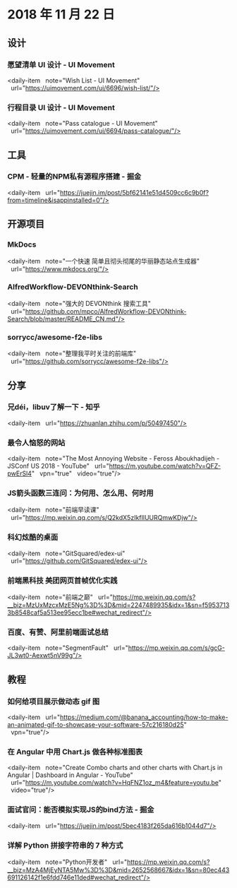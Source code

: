 # 2018 年 11 月 22 日

## 设计

### 愿望清单 UI 设计 - UI Movement

<daily-item
  note="Wish List - UI Movement"
  url="https://uimovement.com/ui/6696/wish-list/"/>

### 行程目录 UI 设计 - UI Movement

<daily-item
  note="Pass catalogue - UI Movement"
  url="https://uimovement.com/ui/6694/pass-catalogue/"/>

## 工具

### CPM - 轻量的NPM私有源程序搭建 - 掘金

<daily-item
  url="https://juejin.im/post/5bf62141e51d4509cc6c9b0f?from=timeline&isappinstalled=0"/>

## 开源项目

### MkDocs

<daily-item
  note="一个快速 简单且彻头彻尾的华丽静态站点生成器"
  url="https://www.mkdocs.org/"/>

### AlfredWorkflow-DEVONthink-Search

<daily-item
  note="强大的 DEVONthink 搜索工具"
  url="https://github.com/mpco/AlfredWorkflow-DEVONthink-Search/blob/master/README_CN.md"/>

### sorrycc/awesome-f2e-libs

<daily-item
  note="整理我平时关注的前端库"
  url="https://github.com/sorrycc/awesome-f2e-libs"/>

## 分享

### 兄déi，libuv了解一下 - 知乎

<daily-item
  url="https://zhuanlan.zhihu.com/p/50497450"/>

### 最令人恼怒的网站

<daily-item
  note="The Most Annoying Website - Feross Aboukhadijeh - JSConf US 2018 - YouTube"
  url="https://m.youtube.com/watch?v=QFZ-pwErSl4"
  vpn="true"
  video="true"/>

### JS箭头函数三连问：为何用、怎么用、何时用

<daily-item
  note="前端早读课"
  url="https://mp.weixin.qq.com/s/Q2kdX5zIkfIlUURQmwKDjw"/>

### 科幻炫酷的桌面

<daily-item
  note="GitSquared/edex-ui"
  url="https://github.com/GitSquared/edex-ui"/>

### 前端黑科技 美团网页首帧优化实践

<daily-item
  note="前端之巅"
  url="https://mp.weixin.qq.com/s?__biz=MzUxMzcxMzE5Ng%3D%3D&mid=2247489935&idx=1&sn=f59537133b8548caf5a513ee95ecc1be#wechat_redirect"/>

### 百度、有赞、阿里前端面试总结

<daily-item
  note="SegmentFault"
  url="https://mp.weixin.qq.com/s/gcG-JL3wt0-Aexwt5nV99g"/>

## 教程

### 如何给项目展示做动态 gif 图

<daily-item
  url="https://medium.com/@banana_accounting/how-to-make-an-animated-gif-to-showcase-your-software-57c216180d25"
  vpn="true"/>

### 在 Angular 中用 Chart.js 做各种标准图表

<daily-item
  note="Create Combo charts and other charts with Chart.js in Angular | Dashboard in Angular - YouTube"
  url="https://m.youtube.com/watch?v=HqFNZ1oz_m4&feature=youtu.be"
  video="true"/>

### 面试官问：能否模拟实现JS的bind方法 - 掘金

<daily-item
  url="https://juejin.im/post/5bec4183f265da616b1044d7"/>

### 详解 Python 拼接字符串的 7 种方式

<daily-item
  note="Python开发者"
  url="https://mp.weixin.qq.com/s?__biz=MzA4MjEyNTA5Mw%3D%3D&mid=2652568667&idx=1&sn=80ec443691126142f1e6fdd746e11ded#wechat_redirect"/>